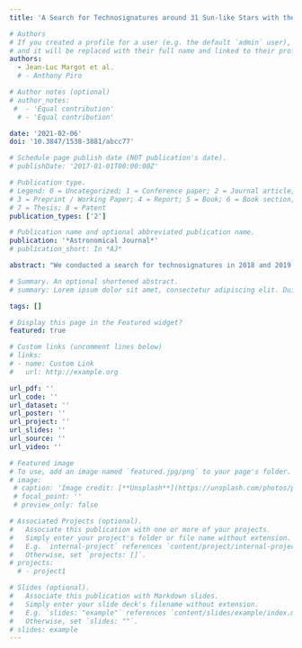 ```yaml
---
title: 'A Search for Technosignatures around 31 Sun-like Stars with the Green Bank Telescope at 1.15-1.73 GHz'

# Authors
# If you created a profile for a user (e.g. the default `admin` user), write the username (folder name) here
# and it will be replaced with their full name and linked to their profile.
authors:
  - Jean-Luc Margot et al.
  # - Anthony Piro

# Author notes (optional)
# author_notes:
 #  - 'Equal contribution'
  # - 'Equal contribution'

date: '2021-02-06'
doi: '10.3847/1538-3881/abcc77'

# Schedule page publish date (NOT publication's date).
# publishDate: '2017-01-01T00:00:00Z'

# Publication type.
# Legend: 0 = Uncategorized; 1 = Conference paper; 2 = Journal article;
# 3 = Preprint / Working Paper; 4 = Report; 5 = Book; 6 = Book section;
# 7 = Thesis; 8 = Patent
publication_types: ['2']

# Publication name and optional abbreviated publication name.
publication: '*Astronomical Journal*'
# publication_short: In *AJ*

abstract: "We conducted a search for technosignatures in 2018 and 2019 April with the L-band receiver (1.15-1.73 GHz) of the 100 m diameter Green Bank Telescope. These observations focused on regions surrounding 31 Sun-like stars near the plane of the Galaxy. We present the results of our search for narrowband signals in this data set, as well as improvements to our data processing pipeline. Specifically, we applied an improved candidate signal detection procedure that relies on the topographic prominence of the signal power, which nearly doubles the signal detection count of some previously analyzed data sets. We also improved the direction-of-origin filters that remove most radio frequency interference (RFI) to ensure that they uniquely link signals observed in separate scans. We performed a preliminary signal injection and recovery analysis to test the performance of our pipeline. We found that our pipeline recovers 93% of the injected signals over the usable frequency range of the receiver and 98% if we exclude regions with dense RFI. In this analysis, 99.73% of the recovered signals were correctly classified as technosignature candidates. Our improved data processing pipeline classified over 99.84% of the ∼26 million signals detected in our data as RFI. Of the remaining candidates, 4539 were detected outside of known RFI frequency regions. The remaining candidates were visually inspected and verified to be of anthropogenic nature. Our search compares favorably to other recent searches in terms of end-to-end sensitivity, frequency drift rate coverage, and signal detection count per unit bandwidth per unit integration time."

# Summary. An optional shortened abstract.
# summary: Lorem ipsum dolor sit amet, consectetur adipiscing elit. Duis posuere tellus ac convallis placerat. Proin tincidunt magna sed ex sollicitudin condimentum.

tags: []

# Display this page in the Featured widget?
featured: true

# Custom links (uncomment lines below)
# links:
# - name: Custom Link
#   url: http://example.org

url_pdf: ''
url_code: ''
url_dataset: ''
url_poster: ''
url_project: ''
url_slides: ''
url_source: ''
url_video: ''

# Featured image
# To use, add an image named `featured.jpg/png` to your page's folder.
# image:
 # caption: 'Image credit: [**Unsplash**](https://unsplash.com/photos/pLCdAaMFLTE)'
 # focal_point: ''
 # preview_only: false

# Associated Projects (optional).
#   Associate this publication with one or more of your projects.
#   Simply enter your project's folder or file name without extension.
#   E.g. `internal-project` references `content/project/internal-project/index.md`.
#   Otherwise, set `projects: []`.
# projects:
  # - project1

# Slides (optional).
#   Associate this publication with Markdown slides.
#   Simply enter your slide deck's filename without extension.
#   E.g. `slides: "example"` references `content/slides/example/index.md`.
#   Otherwise, set `slides: ""`.
# slides: example
---
```


